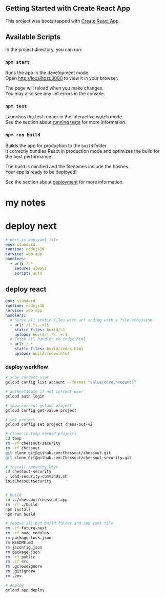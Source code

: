 ## Getting Started with Create React App

This project was bootstrapped with [Create React App](https://github.com/facebook/create-react-app).

## Available Scripts

In the project directory, you can run:

### `npm start`

Runs the app in the development mode.\
Open [http://localhost:3000](http://localhost:3000) to view it in your browser.

The page will reload when you make changes.\
You may also see any lint errors in the console.

### `npm test`

Launches the test runner in the interactive watch mode.\
See the section about [running tests](https://facebook.github.io/create-react-app/docs/running-tests) for more information.

### `npm run build`

Builds the app for production to the `build` folder.\
It correctly bundles React in production mode and optimizes the build for the best performance.

The build is minified and the filenames include the hashes.\
Your app is ready to be deployed!

See the section about [deployment](https://facebook.github.io/create-react-app/docs/deployment) for more information.

# my notes

# deploy next

```yaml
# next js app.yaml file
env: standard
runtime: nodejs18
service: web-app
handlers:
  - url: /.*
    secure: always
    script: auto
```

## deploy react

```yaml
env: standard
runtime: nodejs18
service: web-app
handlers:
  # Serve all static files with url ending with a file extension
  - url: /(.*\..+)$
    static_files: build/\1
    upload: build/(.*\..+)$
  # Catch all handler to index.html
  - url: /.*
    static_files: build/index.html
    upload: build/index.html
```

### deploy workflow

```bash
# show current user
gcloud config list account --format "value(core.account)"

# authenticate if not correct user
gcloud auth login

# show current gcloud project
gcloud config get-value project

# set project
gcloud config set project chess-out-v2

# clone in temp needed projects
cd temp
rm -rf chessout-security
rm -rf chessout
git clone git@github.com:Chessout/chessout.git
git clone git@github.com:Chessout/chessout-security.git

# install security keys
cd chessout-security
. load-security-commands.sh
initChessoutSecurity


# build
cd ../chessout/chessout-app
rm -rf ./build
npm install
npm run build

# remove all but build folder and app.yaml file
rm -rf future-next
rm -rf node_modules
rm package-lock.json
rm README.md
rm jsconfig.json
rm package.json
rm -rf public
rm -rf src
rm .gcloudignore
rm .gitignore
rm .env

# deploy
gcloud app deploy
```
